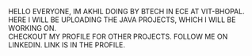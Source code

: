 HELLO EVERYONE, IM AKHIL DOING BY BTECH IN ECE AT VIT-BHOPAL.
HERE I WILL BE UPLOADING THE JAVA PROJECTS, WHICH I WILL BE WORKING ON.  
CHECKOUT MY PROFILE FOR OTHER PROJECTS. 
FOLLOW ME ON LINKEDIN. LINK IS IN THE PROFILE.
